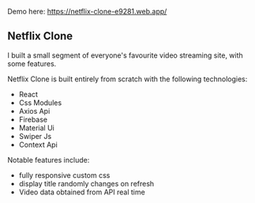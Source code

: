 Demo here: https://netflix-clone-e9281.web.app/

## Netflix Clone
I built a small segment of everyone's favourite video streaming site, with some features.


Netflix Clone is built entirely from scratch with the following technologies:

- React
- Css Modules
- Axios Api
- Firebase
- Material Ui
- Swiper Js
- Context Api

Notable features include:
- fully responsive custom css 
- display title randomly changes on refresh
- Video data obtained from API real time

